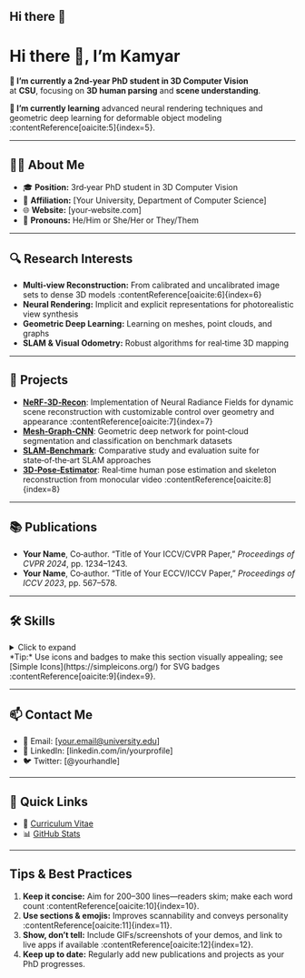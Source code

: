 ## Hi there 👋

<!--
**kamyarothmanhamad/kamyarothmanhamad** is a ✨ _special_ ✨ repository because its `README.md` (this file) appears on your GitHub profile.

Here are some ideas to get you started:

- 🔭 I’m currently working on ...
- 🌱 I’m currently learning ...
- 👯 I’m looking to collaborate on ...
- 🤔 I’m looking for help with ...
- 💬 Ask me about ...
- 📫 How to reach me: ...
- 😄 Pronouns: ...
- ⚡ Fun fact: ...
-->


<!--
  ⚠️ Rename this file to README.md
  ⚠️ This repo’s name must exactly match your GitHub username to display this on your profile :contentReference[oaicite:3]{index=3}.
-->

# Hi there 👋, I’m Kamyar

**🔭 I’m currently a 2nd‑year PhD student in 3D Computer Vision**  
at **CSU**, focusing on **3D human parsing** and **scene understanding**.


**🌱 I’m currently learning** advanced neural rendering techniques and geometric deep learning for deformable object modeling :contentReference[oaicite:5]{index=5}.

---

## 🧑‍💻 About Me  
- 🎓 **Position:** 3rd‑year PhD student in 3D Computer Vision  
- 🏫 **Affiliation:** [Your University, Department of Computer Science]  
- 🌐 **Website:** [your‑website.com]  
- 💬 **Pronouns:** He/Him or She/Her or They/Them  

---

## 🔍 Research Interests  
- **Multi‑view Reconstruction:** From calibrated and uncalibrated image sets to dense 3D models :contentReference[oaicite:6]{index=6}  
- **Neural Rendering:** Implicit and explicit representations for photorealistic view synthesis  
- **Geometric Deep Learning:** Learning on meshes, point clouds, and graphs  
- **SLAM & Visual Odometry:** Robust algorithms for real‑time 3D mapping  

---

## 🚀 Projects  
<!-- For each project, link to the repo and include a one‑sentence description. -->
- [**NeRF‑3D‑Recon**](https://github.com/yourname/nerf-3d-recon): Implementation of Neural Radiance Fields for dynamic scene reconstruction with customizable control over geometry and appearance :contentReference[oaicite:7]{index=7}  
- [**Mesh‑Graph‑CNN**](https://github.com/yourname/mesh-graph-cnn): Geometric deep network for point‑cloud segmentation and classification on benchmark datasets  
- [**SLAM‑Benchmark**](https://github.com/yourname/slam-benchmark): Comparative study and evaluation suite for state‑of‑the‑art SLAM approaches  
- [**3D‑Pose‑Estimator**](https://github.com/yourname/3d-pose-estimator): Real‑time human pose estimation and skeleton reconstruction from monocular video :contentReference[oaicite:8]{index=8}  

---

## 📚 Publications  
- **Your Name**, Co‑author. “Title of Your ICCV/CVPR Paper,” *Proceedings of CVPR 2024*, pp. 1234–1243.  
- **Your Name**, Co‑author. “Title of Your ECCV/ICCV Paper,” *Proceedings of ICCV 2023*, pp. 567–578.  

---

## 🛠️ Skills  
<details>
<summary>Click to expand</summary>

- **Languages:** Python, C++, CUDA  
- **Frameworks:** PyTorch, TensorFlow, Open3D  
- **Tools:** Git, Docker, ROS  
- **Concepts:** Photogrammetry, SLAM, Neural Rendering, Geometric DL  

</details>  
*Tip:* Use icons and badges to make this section visually appealing; see [Simple Icons](https://simpleicons.org/) for SVG badges :contentReference[oaicite:9]{index=9}.

---

## 📫 Contact Me  
- 📧 Email: [your.email@university.edu]  
- 🔗 LinkedIn: [linkedin.com/in/yourprofile]  
- 🐦 Twitter: [@yourhandle]  

---

## 🔗 Quick Links  
- 📄 [Curriculum Vitae](https://your‑university.edu/yourcv.pdf)  
- 📊 [GitHub Stats](https://github.com/yourname/github-readme-stats)  

---

## Tips & Best Practices  
1. **Keep it concise:** Aim for 200–300 lines—readers skim; make each word count :contentReference[oaicite:10]{index=10}.  
2. **Use sections & emojis:** Improves scannability and conveys personality :contentReference[oaicite:11]{index=11}.  
3. **Show, don’t tell:** Include GIFs/screenshots of your demos, and link to live apps if available :contentReference[oaicite:12]{index=12}.  
4. **Keep up to date:** Regularly add new publications and projects as your PhD progresses.  
